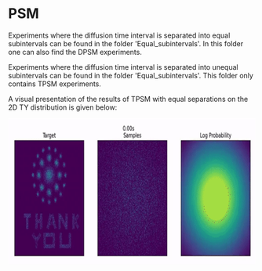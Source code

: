 # PSM

Experiments where the diffusion time interval is separated into equal subintervals can be found in the folder 'Equal_subintervals'. In this folder one can also find the DPSM experiments.

Experiments where the diffusion time interval is separated into unequal subintervals can be found in the folder 'Equal_subintervals'. This folder only contains TPSM experiments.

A visual presentation of the results of TPSM with equal separations on the 2D TY distribution is given below:
<p align="center">
<img align="middle" src="./assets/Diffusion_TPSM_2D_200.gif" width="800" height="300" />
</p>
